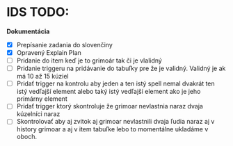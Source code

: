 # IDS TODO:
**Dokumentácia**
- [x] Prepísanie zadania do slovenčiny 
- [x] Opravený Explain Plan
- [ ] Pridanie do item keď je to grimoár tak či je vlalidný
- [ ] Pridanie triggeru na pridávanie do tabuľky pre že je validný. Validný je ak má 10 až 15 kúziel
- [ ] Pridať trigger na kontrolu aby jeden a ten istý spell nemal dvakrát ten istý vedľajší element alebo taký istý vedľajší element ako je jeho primárny element
- [ ] Pridať trigger ktorý skontroluje že grimoar nevlastnia naraz dvaja kúzelníci naraz
- [ ] Skontrolovať aby aj zvitok aj grimoar nevlastnili dvaja ľudia naraz aj v history grimoar a aj v item tabuľke lebo to momentálne ukladáme v oboch.
